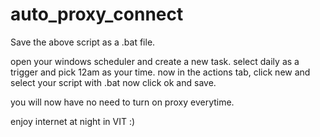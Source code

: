 # auto_proxy_connect

Save the above script as a .bat file.

open your windows scheduler and create a new task.
select daily as a trigger and pick 12am as your time.
now in the actions tab, click new and select your script with .bat
now click ok and save.

you will now have no need to turn on proxy everytime.

enjoy internet at night in VIT :)
